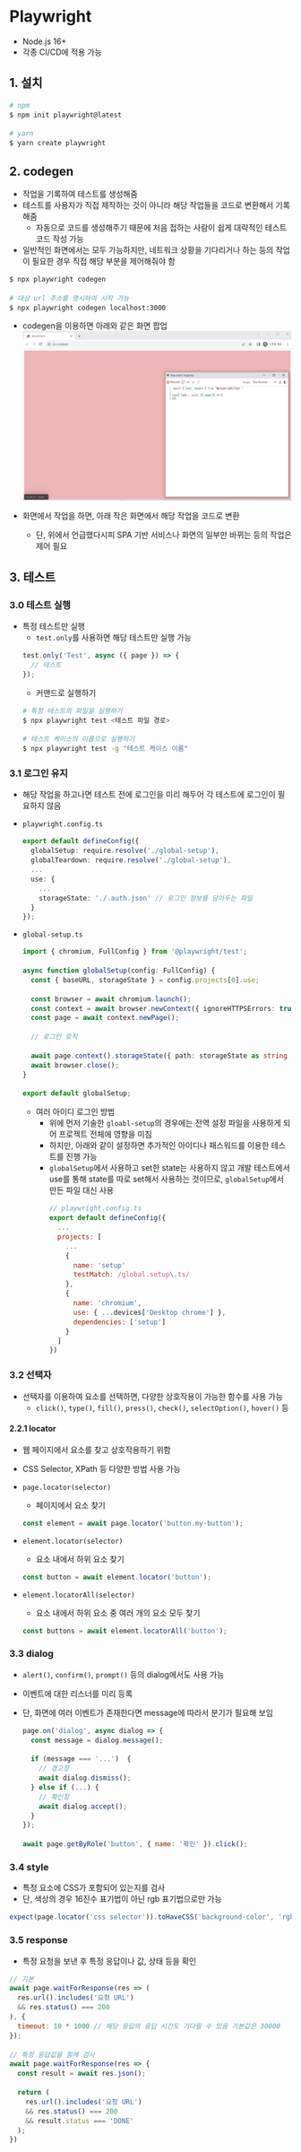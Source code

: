 # Playwright

- Node.js 16+
- 각종 CI/CD에 적용 가능

## 1. 설치

```bash
# npm
$ npm init playwright@latest

# yarn
$ yarn create playwright
```

## 2. codegen

- 작업을 기록하여 테스트를 생성해줌
- 테스트를 사용자가 직접 제작하는 것이 아니라 해당 작업들을 코드로 변환해서 기록해줌
  - 자동으로 코드를 생성해주기 때문에 처음 접하는 사람이 쉽게 대략적인 테스트 코드 작성 가능
- 일반적인 화면에서는 모두 가능하지만, 네트워크 상황을 기다리거나 하는 등의 작업이 필요한 경우 직접 해당 부분을 제어해줘야 함

```bash
$ npx playwright codegen

# 대상 url 주소를 명시하여 시작 가능
$ npx playwright codegen localhost:3000
```

- codegen을 이용하면 아래와 같은 화면 팝업
  ![codegen](../../asset/codegen_1.JPG)

- 화면에서 작업을 하면, 아래 작은 화면에서 해당 작업을 코드로 변환
  - 단, 위에서 언급했다시피 SPA 기반 서비스나 화면의 일부만 바뀌는 등의 작업은 제어 필요

## 3. 테스트

### 3.0 테스트 실행

- 특정 테스트만 실행
  - `test.only`를 사용하면 해당 테스트만 실행 가능
  ```javascript
  test.only('Test', async ({ page }) => {
    // 테스트
  });
  ```
  - 커맨드로 실행하기
  ```bash
  # 특정 테스트의 파일을 실행하기
  $ npx playwright test <테스트 파일 경로>

  # 테스트 케이스의 이름으로 실행하기
  $ npx playwright test -g "테스트 케이스 이름"
  ```
### 3.1 로그인 유지

- 해당 작업을 하고나면 테스트 전에 로그인을 미리 해두어 각 테스트에 로그인이 필요하지 않음

- `playwright.config.ts`

  ```typescript
  export default defineConfig({
    globalSetup: require.resolve('./global-setup'),
    globalTeardown: require.resolve('./global-setup'),
    ...
    use: {
      ...
      storageState: './.auth.json' // 로그인 정보를 담아두는 파일
    }
  });
  ```

- `global-setup.ts`

  ```typescript
  import { chromium, FullConfig } from '@playwright/test';

  async function globalSetup(config: FullConfig) {
    const { baseURL, storageState } = config.projects[0].use;

    const browser = await chromium.launch();
    const context = await browser.newContext({ ignoreHTTPSErrors: true });
    const page = await context.newPage();

    // 로그인 로직

    await page.context().storageState({ path: storageState as string });
    await browser.close();
  }

  export default globalSetup;
  ```

  - 여러 아이디 로그인 방법
    - 위에 먼저 기술한 `gloabl-setup`의 경우에는 전역 설정 파일을 사용하게 되어 프로젝트 전체에 영향을 미침
    - 하지만, 아래와 같이 설정하면 추가적인 아이디나 패스워드를 이용한 테스트를 진행 가능
    - `globalSetup`에서 사용하고 set한 state는 사용하지 않고 개발 테스트에서 use를 통해 state를 따로 set해서 사용하는 것이므로, `globalSetup`에서 만든 파일 대신 사용
      ```javascript
      // playwright.config.ts
      export default defineConfig({
        ...
        projects: [
          ...
          {
            name: 'setup'
            testMatch: /global.setup\.ts/
          },
          {
            name: 'chromium',
            use: { ...devices['Desktop chrome'] },
            dependencies: ['setup']
          }
        ]
      })
      ```

### 3.2 선택자
- 선택자를 이용하여 요소를 선택하면, 다양한 상호작용이 가능한 함수를 사용 가능
  - `click()`, `type()`, `fill()`, `press()`, `check()`, `selectOption()`, `hover()` 등
#### 2.2.1 locator

- 웹 페이지에서 요소를 찾고 상호작용하기 위함
- CSS Selector, XPath 등 다양한 방법 사용 가능

- `page.locator(selector)`
  - 페이지에서 요소 찾기
  ```javascript
  const element = await page.locator('button.my-button');
  ```

- `element.locator(selector)`
  - 요소 내에서 하위 요소 찾기
  ```javascript
  const button = await element.locator('button');
  ```

- `element.locatorAll(selector)`
  - 요소 내에서 하위 요소 중 여러 개의 요소 모두 찾기
  ```javascript
  const buttons = await element.locatorAll('button');
  ```

### 3.3 dialog

- `alert()`, `confirm()`, `prompt()` 등의 dialog에서도 사용 가능
- 이벤트에 대한 리스너를 미리 등록
- 단, 화면에 여러 이벤트가 존재한다면 message에 따라서 분기가 필요해 보임

  ```javascript
  page.on('dialog', async dialog => {
    const message = dialog.message();

    if (message === '...')  {
      // 경고창
      await dialog.dismiss();
    } else if (...) {
      // 확인창
      await dialog.accept();
    }
  });

  await page.getByRole('button', { name: '확인' }).click();
  ```

### 3.4 style

- 특정 요소에 CSS가 포함되어 있는지를 검사
- 단, 색상의 경우 16진수 표기법이 아닌 rgb 표기법으로만 가능

```javascript
expect(page.locator('css selector')).toHaveCSS('background-color', 'rgb(112, 173, 71)');
```

### 3.5 response

- 특정 요청을 보낸 후 특정 응답이나 값, 상태 등을 확인

```javascript
// 기본
await page.waitForResponse(res => (
  res.url().includes('요청 URL')
  && res.status() === 200
), {
  timeout: 10 * 1000 // 해당 응답의 응답 시간도 기다릴 수 있음 기본값은 30000
});

// 특정 응답값을 함께 검사
await page.waitForResponse(res => {
  const result = await res.json();

  return (
    res.url().includes('요청 URL')
    && res.status() === 200
    && result.status === 'DONE'
  );
})
```

